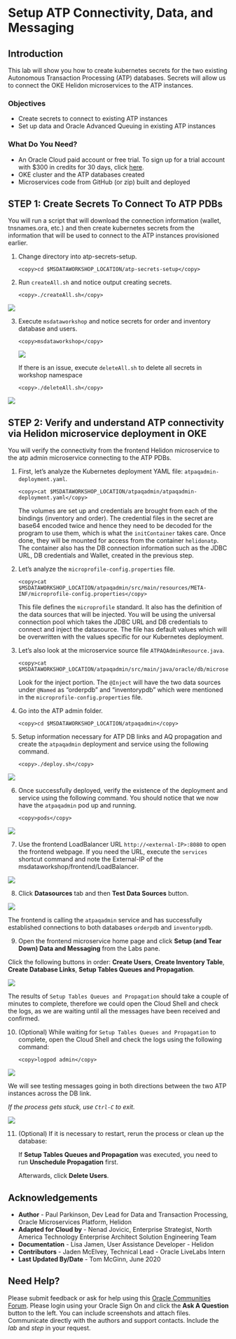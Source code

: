 # Setup ATP Connectivity, Data, and Messaging

## Introduction

This lab will show you how to create kubernetes secrets for the two existing Autonomous Transaction Processing (ATP)
databases. Secrets will allow us to connect the OKE Helidon microservices to
the ATP instances.

### Objectives
-   Create secrets to connect to existing ATP instances
-   Set up data and Oracle Advanced Queuing in existing ATP instances

### What Do You Need?

* An Oracle Cloud paid account or free trial. To sign up for a trial account with $300 in credits for 30 days, click [here](http://oracle.com/cloud/free).
* OKE cluster and the ATP databases created
* Microservices code from GitHub (or zip) built and deployed

## **STEP 1**: Create Secrets To Connect To ATP PDBs
You will run a script that will download the connection information (wallet, tnsnames.ora, etc.) and then create kubernetes secrets from the information that will be used to connect to the ATP instances provisioned earlier.

1.  Change directory into atp-secrets-setup.

    ```
    <copy>cd $MSDATAWORKSHOP_LOCATION/atp-secrets-setup</copy>
    ```

2.  Run `createAll.sh` and notice output creating secrets.

    ```
    <copy>./createAll.sh</copy>
    ```

  ![](images/createAll.png " ")

3.  Execute `msdataworkshop` and notice secrets for order and inventory database and users.
    ```
    <copy>msdataworkshop</copy>
    ```
    ![](images/msdataworkshop_secrets.png " ")

    If there is an issue, execute `deleteAll.sh` to delete all secrets in workshop namespace
    ```
    <copy>./deleteAll.sh</copy>
    ```

  ![](images/deleteAll.png " ")


## **STEP 2**: Verify and understand ATP connectivity via Helidon microservice deployment in OKE
You will verify the connectivity from the frontend Helidon microservice to the atp admin microservice connecting to the ATP PDBs.

1.  First, let’s analyze the Kubernetes deployment YAML file: `atpaqadmin-deployment.yaml`.

    ```
    <copy>cat $MSDATAWORKSHOP_LOCATION/atpaqadmin/atpaqadmin-deployment.yaml</copy>
    ```

    The volumes are set up and credentials are brought from each of the bindings
    (inventory and order). The credential files in the secret are base64 encoded
    twice and hence they need to be decoded for the program to use them, which
    is what the `initContainer` takes care. Once done, they will be mounted for
    access from the container `helidonatp`. The container also has the DB
    connection information such as the JDBC URL, DB credentials and Wallet,
    created in the previous step.

2.  Let’s analyze the `microprofile-config.properties` file.

    ```
    <copy>cat $MSDATAWORKSHOP_LOCATION/atpaqadmin/src/main/resources/META-INF/microprofile-config.properties</copy>
    ```

    This file defines the `microprofile` standard. It also has the definition of
    the data sources that will be injected. You will be using the universal
    connection pool which takes the JDBC URL and DB credentials to connect and
    inject the datasource. The file has default values which will be overwritten
    with the values specific for our Kubernetes deployment.

3.  Let’s also look at the microservice source file `ATPAQAdminResource.java`.

    ```
    <copy>cat $MSDATAWORKSHOP_LOCATION/atpaqadmin/src/main/java/oracle/db/microservices/ATPAQAdminResource.java</copy>
    ```

    Look for the inject portion. The `@Inject` will have the two data sources
    under `@Named` as “orderpdb” and “inventorypdb” which were mentioned in the
    `microprofile-config.properties` file.

4.  Go into the ATP admin folder.

    ```
    <copy>cd $MSDATAWORKSHOP_LOCATION/atpaqadmin</copy>
    ```


5.  Setup information necessary for ATP DB links and AQ propagation and create the `atpaqadmin` deployment and service using the following command.

    ```
    <copy>./deploy.sh</copy>
    ```

  ![](images/2d0ad754b2c2fa85abe1f3dd6dbdf367.png " ")

6.  Once successfully deployed, verify the existence of the deployment and
    service using the following command. You should notice that we now have the
    `atpaqadmin` pod up and running.

    ```
    <copy>pods</copy>
    ```

  ![](images/33ed0b2b6316c6cdbbb2939947759119.png " ")

7.  Use the frontend LoadBalancer URL `http://<external-IP>:8080` to open the frontend webpage. If you need the URL, execute the `services` shortcut command and note the External-IP of the msdataworkshop/frontend/LoadBalancer.

  ![](images/testdatasourcescreen.png " ")

8. Click **Datasources** tab and then **Test Data Sources** button.

  ![](images/testdatasourcescreen-withoutput.png " ")

  The frontend is calling the `atpaqadmin` service and has successfully established
  connections to both databases `orderpdb` and `inventorypdb`.

9.  Open the frontend microservice home page and click **Setup (and Tear Down) Data and Messaging** from the Labs pane.

 Click the following buttons in order: **Create Users**, **Create Inventory Table**, **Create Database Links**,
    **Setup Tables Queues and Propagation**.

  ![](images/setupteardownpage.png " ")

  The results of `Setup Tables Queues and Propagation` should take a couple of minutes
  to complete, therefore we could open the Cloud Shell and check the logs, as we
  are waiting until all the messages have been received and confirmed.

10. (Optional) While waiting for `Setup Tables Queues and Propagation` to complete, open the Cloud Shell and check the logs using the following command:

    ```
    <copy>logpod admin</copy>
    ```

  ![](images/6edf793e660c40736681881d4d59362e.png " ")

  We will see testing messages going in both directions between the two ATP
  instances across the DB link.

  _If the process gets stuck, use `Ctrl-C` to exit._

  ![](images/cf0526b6ef1c3f21bb865947462bdb17.png " ")

11. (Optional) If it is necessary to restart, rerun the process or clean up the
    database:

    If **Setup Tables Queues and Propagation** was executed, you need to run
    **Unschedule Propagation** first.

    Afterwards, click **Delete Users**.

## Acknowledgements
* **Author** - Paul Parkinson, Dev Lead for Data and Transaction Processing, Oracle Microservices Platform, Helidon
* **Adapted for Cloud by** - Nenad Jovicic, Enterprise Strategist, North America Technology Enterprise Architect Solution Engineering Team
* **Documentation** - Lisa Jamen, User Assistance Developer - Helidon
* **Contributors** - Jaden McElvey, Technical Lead - Oracle LiveLabs Intern
* **Last Updated By/Date** - Tom McGinn, June 2020

## Need Help?
Please submit feedback or ask for help using this [Oracle Communities Forum](https://community.oracle.com/tech/developers/categories/building-microservices-with-oracle-converged-database). Please login using your Oracle Sign On and click the **Ask A Question** button to the left.  You can include screenshots and attach files.  Communicate directly with the authors and support contacts.  Include the *lab* and *step* in your request. 
